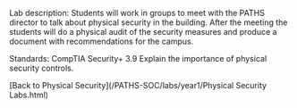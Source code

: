 Lab description: Students will work in groups to meet with the PATHS director to talk about physical security in the building. After the meeting the students will do a physical audit of the security measures and produce a document with recommendations for the campus.

Standards: CompTIA Security+ 3.9 Explain the importance of physical security controls.

[Back to Physical Security](/PATHS-SOC/labs/year1/Physical Security Labs.html)
